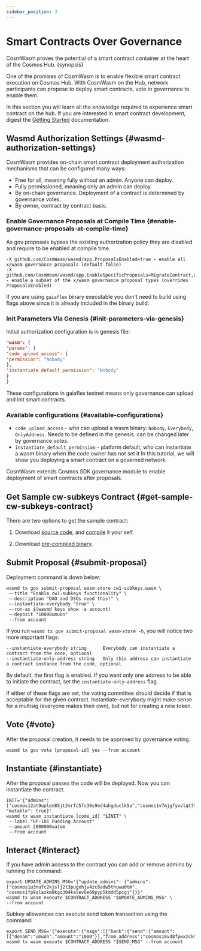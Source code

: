 ```yaml
---
sidebar_position: 3
---
```


# Smart Contracts Over Governance

CosmWasm proves the potential of a smart contract container at the heart of the Cosmos Hub. {synopsis}

One of the promises of CosmWasm is to enable flexible smart contract execution on Cosmos Hub. With CosmWasm on the Hub,
network participants can propose to deploy smart contracts, vote in governance to enable them.

In this section you will learn all the knowledge required to experience smart contract on the hub. If you are interested
in smart contract development, digest the [Getting Started](https://docs.cosmwasm.com/docs/1.0/getting-started/intro)
documentation.

## Wasmd Authorization Settings {#wasmd-authorization-settings}

CosmWasm provides on-chain smart contract deployment authorization mechanisms that can be configured many ways:

- Free for all, meaning fully without an admin. Anyone can deploy.
- Fully permissioned, meaning only an admin can deploy.
- By on-chain governance. Deployment of a contract is determined by governance votes.
- By owner, contract by contract basis.

### Enable Governance Proposals at Compile Time {#enable-governance-proposals-at-compile-time}

As gov proposals bypass the existing authorization policy they are disabled and require to be enabled at compile time.

```
-X github.com/CosmWasm/wasmd/app.ProposalsEnabled=true - enable all x/wasm governance proposals (default false)
-X github.com/CosmWasm/wasmd/app.EnableSpecificProposals=MigrateContract,UpdateAdmin,ClearAdmin - enable a subset of the x/wasm governance proposal types (overrides ProposalsEnabled)
```

If you are using `gaiaflex` binary executable you don't need to build using flags above since it is already included in
the binary build.

### Init Parameters Via Genesis {#init-parameters-via-genesis}

Initial authorization configuration is in genesis file:

```json
"wasm": {
"params": {
"code_upload_access": {
"permission": "Nobody"
},
"instantiate_default_permission": "Nobody"
}
}
```

These configurations in gaiaflex testnet means only governance can upload and init smart contracts.

### Available configurations {#available-configurations}

- `code_upload_access` - who can upload a wasm binary: `Nobody`, `Everybody`, `OnlyAddress`. Needs to be defined in the
  genesis. can be changed later by governance votes.
- `instantiate_default_permission` - platform default, who can instantiate a wasm binary when the code owner has not set
  it In this tutorial, we will show you deploying a smart contract on a governed network.

CosmWasm extends Cosmos SDK governance module to enable deployment of smart contracts after proposals.

## Get Sample cw-subkeys Contract {#get-sample-cw-subkeys-contract}

There are two options to get the sample contract:

1. Download [source code](https://github.com/CosmWasm/cw-plus/tree/v0.1.1/contracts/cw20-base),
   and [compile](https://docs.cosmwasm.com/docs/1.0/getting-started/compile-contract/#compiling-and-testing-contract) it your self.

2. Download [pre-compiled binary](https://github.com/CosmWasm/cw-plus/releases/download/v0.1.1/cw20_base.wasm).

## Submit Proposal {#submit-proposal}

Deployment command is down below:

```shell
wasmd tx gov submit-proposal wasm-store cw1-subkeys.wasm \
 —-title "Enable cw1-subkeys functionality" \
 —-description "DAO and DSOs need this!" \
 —-instantiate-everybody "true" \
 —-run-as $(wasmd keys show -a account)
 —-deposit "10000umuon"
 --from account
```

If you run `wasmd tx gov submit-proposal wasm-store -h`, you will notice two more important flags:

```shell
--instantiate-everybody string      Everybody can instantiate a contract from the code, optional
--instantiate-only-address string   Only this address can instantiate a contract instance from the code, optional
```

By default, the first flag is enabled. If you want only one address to be able to initiate the contract, set
the `instantiate-only-address` flag.

If either of these flags are set, the voting committee should decide if that is acceptable for the given contract.
Instantiate-everybody might make sense for a multisig (everyone makes their own), but not for creating a new token.

## Vote {#vote}

After the proposal creation, it needs to be approved by governance voting.

```shell
wasmd tx gov vote [proposal-id] yes --from account
```

## Instantiate {#instantiate}

After the proposal passes the code will be deployed. Now you can instantiate the contract.

```shell
INIT='{"admins": ["cosmos12at9uplen85jt2vrfc5fs36s9ed4ahgduclk5a","cosmos1v7mjgfyxvlqt7tzj2j9fwee82fh6ra0jvhrxyp","cosmos18rkzfn65485wq68p3ylv4afhgguq904djepfkk","cosmos1xxkueklal9vejv9unqu80w9vptyepfa95pd53u"], "mutable": true}'
wasmd tx wasm instantiate [code_id] "$INIT" \
 --label "UP-101 Funding Account"
 —-amount 2000000uatom
 --from account
```

## Interact {#interact}

If you have admin access to the contract you can add or remove admins by running the command:

```
export UPDATE_ADMINS_MSG='{"update_admins": {"admins":["cosmos1u3nufc2kjslj2t3pugxhjv4zc8adw5thuwu0tm", "cosmos1fp9qlazkm8kgq304kalev6e69pyp5kmdd5pcgj"]}}'
wasmd tx wasm execute $CONTRACT_ADDRESS "$UPDATE_ADMINS_MSG" \
--from account
```

Subkey allowances can execute send token transaction using the command:

```
export SEND_MSG='{"execute":{"msgs":[{"bank":{"send":{"amount":[{"denom":"umuon","amount":"1000"}],"from_address":"cosmos18vd8fpwxzck93qlwghaj6arh4p7c5n89uzcee5","to_address":"cosmos1cs63ehtq6lw86vc87t42cnhcmydtnrffzdjhkz"}}}]}}'
wasmd tx wasm execute $CONTRACT_ADDRESS "$SEND_MSG" --from account
```
